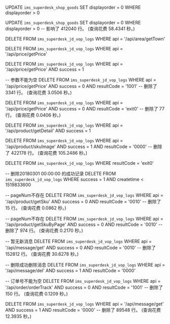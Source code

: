 

UPDATE `ims_superdesk_shop_goods` SET displayorder = 0 WHERE displayorder > 0


UPDATE `ims_superdesk_shop_goods` SET displayorder = 0 WHERE displayorder > 0
-- 影响了 412040 行。 (查询花费 58.4341 秒。)


DELETE FROM `ims_superdesk_jd_vop_logs` WHERE api = '/api/area/getTown'


DELETE FROM `ims_superdesk_jd_vop_logs` WHERE api = '/api/price/getPrice'


DELETE FROM `ims_superdesk_jd_vop_logs` WHERE api = '/api/price/getPrice' AND success = 1

-- 参数不能为空
DELETE FROM `ims_superdesk_jd_vop_logs` WHERE api = '/api/price/getPrice' AND success = 0 AND resultCode = '1001'
-- 删除了 3341 行。 (查询花费 3.0506 秒。)

DELETE FROM `ims_superdesk_jd_vop_logs` WHERE api = '/api/price/getPrice' AND success = 0 AND resultCode = 'exit0'
-- 删除了 77 行。 (查询花费 0.0406 秒。)

DELETE FROM `ims_superdesk_jd_vop_logs` WHERE api = '/api/product/getDetail' AND success = 1


DELETE FROM `ims_superdesk_jd_vop_logs` WHERE api = '/api/product/skuImage' AND success = 1 AND resultCode = '0000'
-- 删除了 422178 行。 (查询花费 105.2486 秒。)



DELETE FROM `ims_superdesk_jd_vop_logs` WHERE resultCode = 'exit0'

-- 删除20180301 00:00:00 的成功记录
DELETE FROM `ims_superdesk_jd_vop_logs` WHERE success = 1 AND createtime < 1519833600


-- pageNum不存在
DELETE FROM `ims_superdesk_jd_vop_logs` WHERE api = '/api/product/getSku' AND success = 0 AND resultCode = '0010'
--  删除了 15 行。 (查询花费 0.0862 秒。)

-- pageNum不存在
DELETE FROM `ims_superdesk_jd_vop_logs` WHERE api = '/api/product/getSkuByPage' AND success = 0 AND resultCode = '0010'
-- 删除了 974 行。 (查询花费 0.2170 秒。)


-- 暂无新消息
DELETE FROM `ims_superdesk_jd_vop_logs` WHERE api = '/api/message/get' AND success = 0 AND resultCode = '0010'
-- 删除了 152812 行。 (查询花费 30.6278 秒。)

-- 删除成功删除消息
DELETE FROM `ims_superdesk_jd_vop_logs` WHERE api = '/api/message/del' AND success = 1 AND resultCode = '0000'

-- 订单号不能为空
DELETE FROM `ims_superdesk_jd_vop_logs` WHERE api = '/api/order/orderTrack' AND success = 0 AND resultCode = '1001'
-- 删除了 150 行。 (查询花费 0.1209 秒。)


DELETE FROM `ims_superdesk_jd_vop_logs` WHERE api = '/api/message/get' AND success = 1 AND resultCode = '0000'
-- 删除了 89548 行。 (查询花费 12.3935 秒。)
